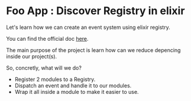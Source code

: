 # Foo App : Discover Registry in elixir

Let's learn how we can create an event system using elixir registry.

You can find the official doc [here](https://hexdocs.pm/elixir/Registry.html).

The main purpose of the project is learn how can we reduce depencing inside our project(s).

So, concretly, what will we do?

- Register 2 modules to a Registry.
- Dispatch an event and handle it to our modules.
- Wrap it all inside a module to make it easier to use.

